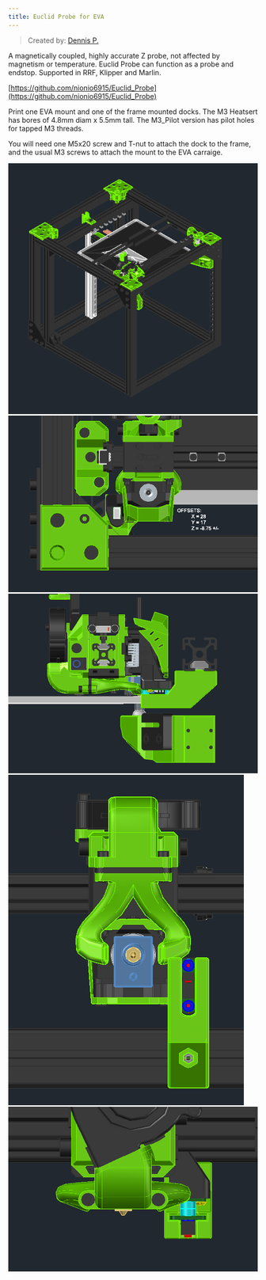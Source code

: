 ```yaml
---
title: Euclid Probe for EVA
---
```


> Created by: [Dennis P.](https://github.com/nionio6915/)

A magnetically coupled, highly accurate Z probe, not affected by magnetism or temperature. Euclid Probe can function as a probe and endstop. Supported in RRF, Klipper and Marlin. 

[https://github.com/nionio6915/Euclid_Probe](https://github.com/nionio6915/Euclid_Probe) 


Print one EVA mount and one of the frame mounted docks. The M3 Heatsert has bores of 4.8mm diam x 5.5mm tall. The M3_Pilot version has pilot holes for tapped M3 threads.  

You will need one M5x20 screw and T-nut to attach the dock to the frame, and the usual M3 screws to attach the mount to the EVA carraige. 

![Screen0](assets/Euclid_Probe_Screen0.png)
![Screen1](assets/Euclid_Probe_Screen1.png)
![Screen2](assets/Euclid_Probe_Screen2.png)
![Screen3](assets/Euclid_Probe_Screen3.png)
![Screen4](assets/Euclid_Probe_Screen4.png)